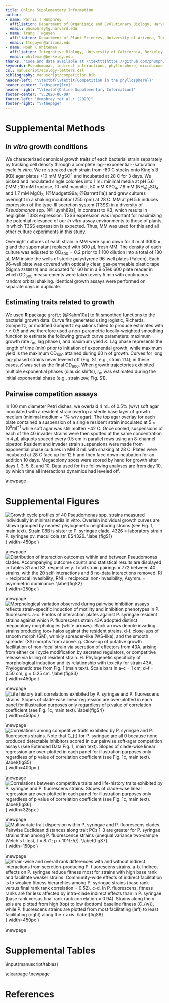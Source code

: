 ```yaml
---
title: Online Supplementary Information
author:
- name: Parris T Humphrey
  affiliation: Department of Organismic and Evolutionary Biology, Harvard University, Cambridge, MA. USA
  email: phumphrey@g.harvard.edu
- name: Trang T Nguyen
  affiliation: Department of Plant Sciences, University of Arizona, Tucson, AZ. USA
  email: ttnguyen@arizona.edu
- name: Noah K Whiteman
  affiliation: Integrative Biology, University of California, Berkeley, CA. USA
  email: whiteman@berkeley.edu
thanks: "Code and data available at \\texttt{https://github.com/phumph/competitive\\_hierarchies}."
keywords: Pseudomonas, indirect interactions, phyllosphere, microbiome, phytopathogen
csl: manuscript/ecology-letters.csl
bibliography: manuscript/competition.bib
header-left: "\\textbf{\\textit{Competition in the phyllosphere}}"
header-center: "\\hspace{1cm}"
header-right: "\\textbf{Online Supplementary Information}"
footer-center: "v.2020-06-09"
footer-left: "Humphrey *et al.* (2020)"
footer-right: "\\thepage"
---
```


# Supplemental Methods

## *In vitro* growth conditions

We characterized canonical growth traits of each bacterial strain separately by tracking cell density through a complete lag--exponential--saturation cycle *in vitro*. We re-streaked each strain from -80 C stocks onto King's B (KB) agar plates +10 mM MgSO<sup>4</sup> and incubated at 28 C for 3 days. We picked and inoculated single colonies into 1 mL minimal media at pH 5.6 ('MM'; 10 mM fructose, 10 mM mannitol, 50 mM KPO<sub>4</sub>, 7.6 mM (NH<sub>4</sub>)<sub>2</sub>SO<sub>4</sub>, and 1.7 mM MgCl<sub>2</sub>; [@Mudgett99a; @Barrett11a]) and grew cultures overnight in a shaking incubator (250 rpm) at 28 C. MM at pH 5.6 induces expression of the type-III secretion system (T3SS) in a diversity of *Pseudomonas* spp. [@Huynh89a], in contrast to KB, which results in negligible T3SS expression. T3SS expression was important for maximizing the potential relevance of our *in vitro* assay environments to those of plants, in which T3SS expression is expected. Thus, MM was used for this and all other culture experiments in this study.

Overnight cultures of each strain in MM were spun down for 3 m at $3000 \times \text{g}$ and the supernatant replaced with 500 $\mu$L fresh MM. The density of each culture was adjusted to $\text{OD}_{600} = 0.2$ prior to 1:100 dilution into a total of 180 $\mu\text{L}$ MM inside the wells of sterile polystyrene 96-well plates (Falcon). Each 96-well plate was covered with optically clear, gas-permeable plastic tape (Sigma `Z380059`) and incubated for 60 hr in a BioTek 600 plate reader in which $\text{OD}_{600}$ measurements were taken every 5 min with continuous random orbital shaking. Identical growth assays were performed on separate days in duplicate.

## Estimating traits related to growth

We used **R** package `grofit` [@Kahm10a] to fit smoothed functions to the bacterial growth data. Curve fits generated using logistic, Richards, Gompertz, or modified Gompertz equations failed to produce estimates with $r \geq 0.5$ and we therefore used a non-parametric locally-weighted smoothing function to estimate the following growth curve parameters: maximum growth rate $r_m$, lag phase $l$, and maximum yield $K$. Lag phase represents the length of time (min) prior to initiation of exponential growth, while maximum yield is the maximum $\text{OD}_{600}$ attained during 60 h of growth. Curves for long lag-phased strains never leveled off (Fig. S1, e.g., strain `17A`); in these cases, $K$ was set as the final $\text{OD}_{600}$. When growth trajectories exhibited multiple exponential phases (diauxic shifts), $r_m$ was estimated during the initial exponential phase (e.g., strain `20A`; Fig. S1).

## Pairwise competition assays

In 100 mm diameter Petri dishes, we overlaid 4 mL of 0.5% (w/v) soft agar inoculated with a resident strain overtop a sterile base layer of growth medium (minimal medium + 1% w/v agar). The top agar overlay for each plate contained a suspension of a single resident strain inoculated at $5 \times 10^{5} \text{ml}^{-1}$ while soft agar was still molten ~42 C. Once cooled, suspensions of each of the 40 invader strains were then spotted at the same concentration in 4 $\mu$L aliquots spaced every 0.5 cm in parallel rows using an 8-channel pipettor. Resident and invader strain suspensions were made from exponential phase cultures in MM 3 mL with shaking at 28 C. Plates were incubated at 28 C face up for 12 h and then face down incubation for an addition 10 days. Megacolony spots were scored by hand for growth after days 1, 3, 5, 8, and 10. Data used for the following analyses are from day 10, by which time all interactions dynamics had leveled off.

\newpage
# Supplemental Figures

<!-- ********* -->
<!-- FIGURE S1 -->
<!-- ********* -->

![**Growth cycle profiles of 40 *Pseudomonas* spp. strains measured individually in minimal media *in vitro*.** Overlain individual growth curves are shown grouped by nearest phylogenetic neighboring strains (see Fig. 1, main text). Strain `08B` is sister to *P. syringae* clade. `4326` = laboratory strain *P. syringae* pv. maculicola str. `ES4326`. \label{figS1}](manuscript/figures/figureS1.png){ width=450px }

<!-- ********* -->
<!-- FIGURE S2 -->
<!-- ********* -->

\newpage
![**Distribution of interaction outcomes within and between *Pseudomonas* clades**. Accompanying outcome counts and statistical results are displayed in Tables S1 and S2, respectively. Total strain pairings = 772 between 40 strains, with the 20 self-interactions and 8 no-data interactions removed. `RI` = reciprocal invasibility; `RNI` = reciprocal non-invasibility; `Asymm.` = asymmetric dominance. \label{figS2}](manuscript/figures/figureS2.png){ width=250px }

<!-- ********* -->
<!-- FIGURE S3 -->
<!-- ********* -->

\newpage
![**Morphological variation observed during pairwise inhibition assays reflects strain-specific induction of motility and inhibition phenotypes in *P. fluorescens*.** **a-c**. Photos of interaction plates against *P. syringae* resident strains against which *P. fluorescens* strain `43A` adopted distinct megacolony morphologies (white arrows). Black arrows denote invading strains producing tox+ halos against the resident strains. **d-f**. close-ups of smooth morph (SM), wrinkly spreader-like (WS-like), and the smooth spreader (SS) morphs from above. **g**. Close-up of putative growth facilitation of non-focal strain via secretion of effectors from 43A, arising from either cell cycle modification by secreted regulators, or competitive release via killing of resident strain. H. Phylogenetic specificity of morphological induction and its relationship with toxicity for strain `43A`. Phylogenetic tree from Fig. 1 (main text). Scale bars in **a–c** = 1 cm; **d–f** = 0.50 cm; **g** = 0.25 cm. \label{figS3}](manuscript/figures/figureS3.png){ width=450px }

<!-- ********* -->
<!-- FIGURE S4 -->
<!-- ********* -->

\newpage
![**Life history trait correlations exhibited by *P. syringae* and *P. fluorescens* strains.** Slopes of clade-wise linear regression are over-plotted in each panel for illustration purposes only regardless of $p$ value of correlation coefficient (see Fig. 1c, main text). \label{figS4}](manuscript/figures/figureS4.png){ width=450px }

<!-- ********* -->
<!-- FIGURE S5 -->
<!-- ********* -->

\newpage
![**Correlations among competitive traits exhibited by *P. syringae* and *P. fluorescens* strains.** Note that $C_{t}$ for *P. syringae* are all 0 because none produced detectable inhibitors scored in our pairwise soft-agar competition assays (see Extended Data Fig. 1, main text). Slopes of clade-wise linear regression are over-plotted in each panel for illustration purposes only regardless of $p$ value of correlation coefficient (see Fig. 1c, main text). \label{figS5}](manuscript/figures/figureS5.png){ width=400px }

<!-- ********* -->
<!-- FIGURE S6 -->
<!-- ********* -->

\newpage
![**Correlations between competitive traits and life-history traits exhibited by *P. syringae* and *P. fluorescens* strains.** Slopes of clade-wise linear regression are over-plotted in each panel for illustration purposes only regardless of $p$ value of correlation coefficient (see Fig. 1c, main text). \label{figS6}](manuscript/figures/figureS6.png){ width=325px }

<!-- ********* -->
<!-- FIGURE S7 -->
<!-- ********* -->

\newpage
![**Multivariate trait dispersion within *P. syringae* and *P. fluorescens* clades**. Pairwise Euclidean distances along trait PCs 1-3 are greater for *P. syringae* strains than among *P. fluorescence* strains (unequal variance two-sample Welch's $t$-test, $t = 8.71; p < 10^{-5}$). \label{figS7}](manuscript/figures/figureS7.png){ width=150px }

<!-- ********* -->
<!-- FIGURE S8 -->
<!-- ********* -->

\newpage
![**Strain-wise and overall rank differences with and without indirect interactions from secretion-producing *P. fluorescens* strains**. **a-b.** Indirect effects on *P. syringae* reduce fitness most for strains with high base rank and facilitate weaker strains. Community-wide effects of indirect facilitation is to weaken fitness hierarchies among *P. syringae* strains (base rank versus final rank rank correlation = 0.52). **c-d.** In *P. fluorescens*, fitness ranks are far less affected by intra-clade indirect effects than in *P. syringae* (base rank versus final rank rank correlation $= 0.94$). Strains along the $y$ axis are plotted from high (top) to low (bottom) baseline fitness ($C_{w}$), while *P. fluorescens* strains are plotted from most facilitating (left) to least facilitating (right) along the $x$ axis. \label{figS8}](manuscript/figures/figureS8.png){ width=450px }

\newpage

# Supplemental Tables

\input{manuscript/tables}

\clearpage
\newpage

# References

